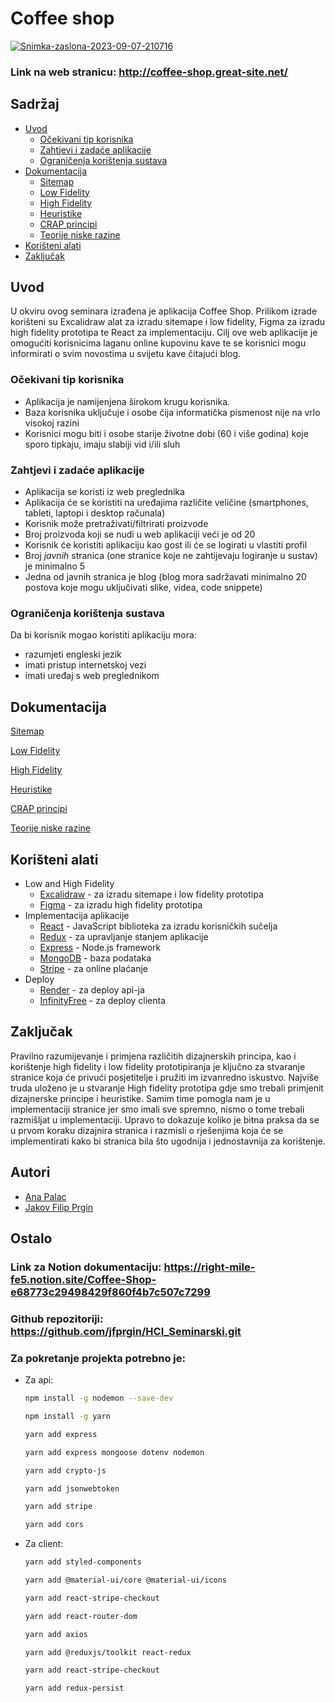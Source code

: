 # Coffee shop

<a href="https://ibb.co/54Dwxcd"><img src="https://i.ibb.co/fFRLG0b/Snimka-zaslona-2023-09-07-210716.png" alt="Snimka-zaslona-2023-09-07-210716" border="0" /></a>
### Link na web stranicu: http://coffee-shop.great-site.net/

## Sadržaj

- [Uvod](#uvod)
    - [Očekivani tip korisnika](#očekivani-tip-korisnika)
    - [Zahtjevi i zadaće aplikacije](#zahtjevi-i-zadaće-aplikacije)
    - [Ograničenja korištenja sustava](#ograničenja-korištenja-sustava)
- [Dokumentacija](#dokumentacija)
    - [Sitemap](https://www.notion.so/Sitemap-888a0aec2ee742d9bda76bbc2e7613e2?pvs=21)
    - [Low Fidelity](https://www.notion.so/Low-Fidelity-7464afc694074b2a97a6e15616ba9318?pvs=21)
    - [High Fidelity](https://www.notion.so/High-Fidelity-892bf7af3bff44b1bc3adf486b2e6ffb?pvs=21)
    - [Heuristike](https://www.notion.so/Heuristike-252e76313ef4444da417818caa5aa2fe?pvs=21)
    - [CRAP principi](https://www.notion.so/CRAP-principi-78d7e69b1e1d4a7db1efb808c4379e09?pvs=21)
    - [Teorije niske razine](https://www.notion.so/Teorije-niske-razine-2abb241450da47ee8aab2ac2281c3337?pvs=21)
- [Korišteni alati](#korišteni-alati)
- [Zaključak](#zaključak)

## Uvod

U okviru ovog seminara izrađena je aplikacija Coffee Shop. Prilikom izrade korišteni su Excalidraw alat za izradu sitemape i low fidelity, Figma za izradu high fidelity prototipa te React  za implementaciju. Cilj ove web aplikacije je omogućiti korisnicima laganu online kupovinu kave  te se korisnici mogu informirati o svim novostima u svijetu kave čitajući blog.

### Očekivani tip korisnika

- Aplikacija je namijenjena širokom krugu korisnika.
- Baza korisnika uključuje i osobe čija informatička pismenost nije na vrlo visokoj razini
- Korisnici mogu biti i osobe starije životne dobi (60 i više godina) koje sporo tipkaju, imaju slabiji vid i/ili sluh

### Zahtjevi i zadaće aplikacije

- Aplikacija se koristi iz web preglednika
- Aplikacija će se koristiti na uređajima različite veličine (smartphones, tableti, laptopi i desktop računala)
- Korisnik može pretraživati/filtrirati proizvode
- Broj proizvoda koji se nudi u web aplikaciji veći je od 20
- Korisnik će koristiti aplikaciju kao gost ili će se logirati u vlastiti profil
- Broj *javnih* stranica (one stranice koje ne zahtijevaju logiranje u sustav) je minimalno 5
- Jedna od javnih stranica je blog (blog mora sadržavati minimalno 20 postova koje mogu uključivati slike, videa, code snippete)

### Ograničenja korištenja sustava

Da bi korisnik mogao koristiti aplikaciju mora:

- razumjeti engleski jezik
- imati pristup internetskoj vezi
- imati uređaj s web preglednikom

## Dokumentacija

[Sitemap](https://right-mile-fe5.notion.site/Sitemap-888a0aec2ee742d9bda76bbc2e7613e2)

[Low Fidelity](https://right-mile-fe5.notion.site/Sitemap-888a0aec2ee742d9bda76bbc2e7613e2)

[High Fidelity](https://right-mile-fe5.notion.site/High-Fidelity-892bf7af3bff44b1bc3adf486b2e6ffb)

[Heuristike](https://right-mile-fe5.notion.site/Heuristike-252e76313ef4444da417818caa5aa2fe)

[CRAP principi](https://right-mile-fe5.notion.site/CRAP-principi-78d7e69b1e1d4a7db1efb808c4379e09)

[Teorije niske razine](https://right-mile-fe5.notion.site/Teorije-niske-razine-2abb241450da47ee8aab2ac2281c3337)

## Korišteni alati
* Low and High Fidelity
    - [Excalidraw](https://excalidraw.com/) - za izradu sitemape i low fidelity prototipa
    - [Figma](https://www.figma.com/) - za izradu high fidelity prototipa
* Implementacija aplikacije
    - [React](https://reactjs.org/) - JavaScript biblioteka za izradu korisničkih sučelja
    - [Redux](https://redux.js.org/) - za upravljanje stanjem aplikacije
    - [Express](https://expressjs.com/) - Node.js framework
    - [MongoDB](https://www.mongodb.com/) - baza podataka
    - [Stripe](https://stripe.com/) - za online plaćanje
* Deploy
    - [Render](https://render.com/) - za deploy api-ja
    - [InfinityFree](https://infinityfree.net/) - za deploy clienta

## Zaključak

Pravilno razumijevanje i primjena različitih dizajnerskih principa, kao i korištenje high fidelity i low fidelity prototipiranja je ključno za stvaranje stranice koja će privući posjetitelje i pružiti im izvanredno iskustvo. Najviše truda uloženo je u stvaranje High fidelity prototipa gdje smo trebali primjenit dizajnerske principe i heuristike. Samim time pomogla nam je u implementaciji stranice jer smo imali sve spremno, nismo  o tome trebali razmišljat u implementaciji. Upravo to dokazuje koliko je bitna praksa da se u prvom koraku dizajnira stranica i razmisli o rješenjima koja će se implementirati  kako bi stranica bila što ugodnija i jednostavnija za korištenje.

## Autori

* [Ana Palac](https://github.com/apalac13)
* [Jakov Filip Prgin](https://github.com/jfprgin)


## Ostalo

### Link za Notion dokumentaciju: https://right-mile-fe5.notion.site/Coffee-Shop-e68773c29498429f860f4b7c507c7299

### Github repozitoriji: https://github.com/jfprgin/HCI_Seminarski.git


### Za pokretanje projekta potrebno je:
* Za api:
    ```bash
    npm install -g nodemon --save-dev

    npm install -g yarn

    yarn add express

    yarn add express mongoose dotenv nodemon

    yarn add crypto-js

    yarn add jsonwebtoken

    yarn add stripe

    yarn add cors
    ```

* Za client:
    ```bash
    yarn add styled-components

    yarn add @material-ui/core @material-ui/icons

    yarn add react-stripe-checkout

    yarn add react-router-dom

    yarn add axios

    yarn add @reduxjs/toolkit react-redux

    yarn add react-stripe-checkout

    yarn add redux-persist
    ```
